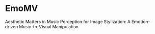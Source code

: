 # EmoMV
Aesthetic Matters in Music Perception for Image Stylization: A Emotion-driven Music-to-Visual Manipulation
